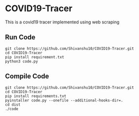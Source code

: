 # COVID19-Tracer
This is a covid19 tracer implemented using web scraping

## Run Code
```
git clone https://github.com/Shivanshu10/COVID19-Tracer.git
cd COVID19-Tracer
pip install requirement.txt
python3 code.py
```

## Compile Code
```
git clone https://github.com/Shivanshu10/COVID19-Tracer.git
cd COVID19-Tracer
pip install requirements.txt
pyinstaller code.py --onefile --additional-hooks-dir=.
cd dist
./code
```
